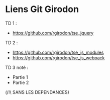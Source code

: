 # Liens Git Girodon

TD 1 :
- https://github.com/rgirodon/tse_jquery

TD 2 : 
- https://github.com/rgirodon/tse_js_modules
- https://github.com/rgirodon/tse_js_webpack

TD 3 noté :
- Partie 1
- Partie 2

(/!\ SANS LES DEPENDANCES)
